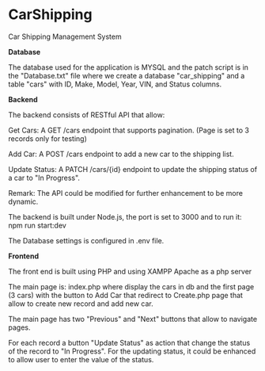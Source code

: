 # CarShipping
Car Shipping Management System

**Database**

The database used for the application is MYSQL and the patch script is
in the "Database.txt" file where we create a database "car_shipping" and
a table "cars" with ID, Make, Model, Year, VIN, and Status columns.

**Backend**

The backend consists of RESTful API that allow:

Get Cars: A GET /cars endpoint that supports pagination. (Page is set to
3 records only for testing)

Add Car: A POST /cars endpoint to add a new car to the shipping list.

Update Status: A PATCH /cars/{id} endpoint to update the shipping status
of a car to "In Progress".

Remark: The API could be modified for further enhancement to be more
dynamic.

The backend is built under Node.js, the port is set to 3000 and to run
it: npm run start:dev

The Database settings is configured in .env file.

**Frontend**

The front end is built using PHP and using XAMPP Apache as a php server

The main page is: index.php where display the cars in db and the first
page (3 cars) with the button to Add Car that redirect to Create.php
page that allow to create new record and add new car.

The main page has two "Previous" and "Next" buttons that allow to
navigate pages.

For each record a button "Update Status" as action that change the
status of the record to "In Progress". For the updating status, it could
be enhanced to allow user to enter the value of the status.
